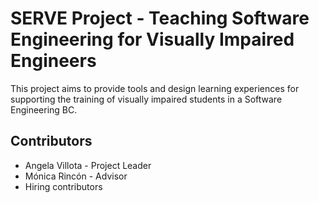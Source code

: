 # SERVE Project - Teaching Software Engineering for Visually Impaired Engineers

This project aims to provide tools and design learning experiences for supporting the training of visually impaired students in a Software Engineering BC.

## Contributors
* Angela Villota - Project Leader
* Mónica Rincón - Advisor
* Hiring contributors
<!--

**Here are some ideas to get you started:**

🙋‍♀️ A short introduction - what is your organization all about?
🌈 Contribution guidelines - how can the community get involved?
👩‍💻 Useful resources - where can the community find your docs? Is there anything else the community should know?
🍿 Fun facts - what does your team eat for breakfast?
🧙 Remember, you can do mighty things with the power of [Markdown](https://docs.github.com/github/writing-on-github/getting-started-with-writing-and-formatting-on-github/basic-writing-and-formatting-syntax)
-->
